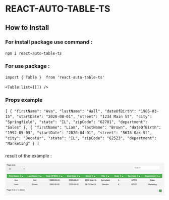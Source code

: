 # REACT-AUTO-TABLE-TS

## How to Install

### For install package use command :

`npm i react-auto-table-ts`


### For use package :

`import { Table }  from 'react-auto-table-ts'`


`<Table list={[]} />`


### Props example 

`[
  {
    "firstName": "Ava",
    "lastName": "Hall",
    "dateOfBirth": "1985-03-15",
    "startDate": "2020-08-01",
    "street": "1234 Main St",
    "city": "Springfield",
    "state": "IL",
    "zipCode": "62701",
    "department": "Sales"
  },
  {
    "firstName": "Liam",
    "lastName": "Brown",
    "dateOfBirth": "1992-05-03",
    "startDate": "2020-04-01",
    "street": "5678 Oak St",
    "city": "Decatur",
    "state": "IL",
    "zipCode": "62523",
    "department": "Marketing"
  }
]`

### 
result of the example :

![alt text](https://github.com/tipouf/projet14-auto-table/blob/npm-autotable/image.png?raw=true)